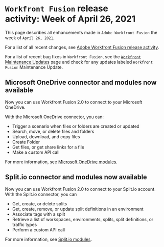 

# `Workfront Fusion` release activity:&nbsp;Week of April 26, 2021

This page describes all enhancements made in `Adobe Workfront Fusion` the week of `April 26, 2021`.

For a list of all recent changes, see [Adobe Workfront Fusion release activity](../../../product-announcements/product-releases/fusion-release-activity/fusion-release-activity.md).

For a list of recent bug fixes in `Workfront Fusion`, see the [ `Workfront` Maintenance Updates](https://one.workfront.com/s/article/Workfront-Maintenance-Updates-1882317350) page and check for any updates labeled `Workfront Fusion` Maintenance Update.

## Microsoft OneDrive connector and modules now available

Now you can use Workfront Fusion 2.0 to connect to your Microsoft OneDrive.

With the Microsoft OneDrive connector, you can:

* Trigger a scenario when files or folders are created or updated
* Search, move, or delete files and folders
* Upload, download, and copy files
* Create Folder
* Get files, or get share links for a file
* Make a custom API call

For more information, see [Microsoft OneDrive modules](../../../workfront-fusion/apps-and-their-modules/microsoft-onedrive-modules.md).

## Split.io connector and modules now available

Now you can use Workfront Fusion 2.0 to connect to your Split.io account. With the Split.io connector, you can

* Get, create, or delete splits
* Get, create, remove, or update split definitions in an environment
* Associate tags with a split
* Retrieve a list of workspaces, environments, splits, split definitions, or traffic types
* Perform a custom API call

For more information, see [Split.io modules](../../../workfront-fusion/apps-and-their-modules/split-io-modules.md).
